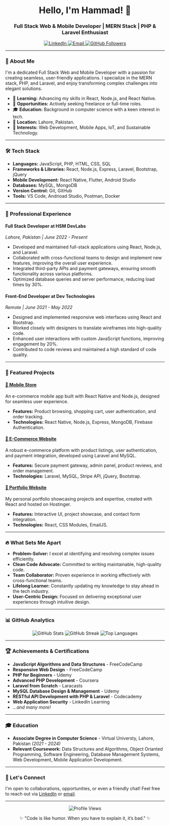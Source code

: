 <h1 align="center">Hello, I'm Hammad! 👋</h1>
<h3 align="center">Full Stack Web & Mobile Developer | MERN Stack | PHP & Laravel Enthusiast</h3>

<p align="center">
  <a href="https://www.linkedin.com/in/hammad-idrees-b268792b2/">
    <img src="https://img.shields.io/badge/LinkedIn-%230077B5.svg?style=for-the-badge&logo=linkedin&logoColor=white" alt="LinkedIn">
  </a>
  <a href="mailto:hammadicu@gmail.com">
    <img src="https://img.shields.io/badge/Email-%23D14836.svg?style=for-the-badge&logo=gmail&logoColor=white" alt="Email">
  </a>
   <a href="https://github.com/hammad837">
    <img src="https://img.shields.io/github/followers/hammad837?style=for-the-badge&logo=github&color=green" alt="GitHub Followers">
  </a>
</p>

---

### 🌟 About Me
I'm a dedicated Full Stack Web and Mobile Developer with a passion for creating seamless, user-friendly applications. I specialize in the MERN stack, PHP, and Laravel, and enjoy transforming complex challenges into elegant solutions.

- 🌱 **Learning:** Advancing my skills in React, Node.js, and React Native.
- 💼 **Opportunities:** Actively seeking freelance or full-time roles.
- 🎓 **Education:** Background in computer science with a keen interest in tech.
- 📍 **Location:** Lahore, Pakistan.
- 🚀 **Interests:** Web Development, Mobile Apps, IoT, and Sustainable Technology.

---

### 🛠️ Tech Stack
- **Languages:** JavaScript, PHP, HTML, CSS, SQL
- **Frameworks & Libraries:** React, Node.js, Express, Laravel, Bootstrap, jQuery
- **Mobile Development:** React Native, Flutter, Android Studio
- **Databases:** MySQL, MongoDB
- **Version Control:** Git, GitHub
- **Tools:** VS Code, Andrioad Studio, Postman, Docker

---
### 💼 Professional Experience
#### **Full Stack Developer at HSM DevLabs**
_Lahore, Pakistan | June 2022 - Present_

- Developed and maintained full-stack applications using React, Node.js, and Laravel.
- Collaborated with cross-functional teams to design and implement new features, improving the overall user experience.
- Integrated third-party APIs and payment gateways, ensuring smooth functionality across various platforms.
- Optimized database queries and server performance, reducing load times by 30%.

#### **Front-End Developer at Dev Technologies**
_Remote | June 2021 - May 2022_

- Designed and implemented responsive web interfaces using React and Bootstrap.
- Worked closely with designers to translate wireframes into high-quality code.
- Enhanced user interactions with custom JavaScript functions, improving engagement by 20%.
- Contributed to code reviews and maintained a high standard of code quality.

---

### 🚀 Featured Projects
#### [📱 Mobile Store](https://github.com/hammad837/mobilestore)
An e-commerce mobile app built with React Native and Node.js, designed for seamless user experience.

- **Features:** Product browsing, shopping cart, user authentication, and order tracking.
- **Technologies:** React Native, Node.js, Express, MongoDB, Firebase Authentication.

#### [🛒 E-Commerce Website](https://github.com/hammad837/ecommerce-site)
A robust e-commerce platform with product listings, user authentication, and payment integration, developed using Laravel and MySQL.

- **Features:** Secure payment gateway, admin panel, product reviews, and order management.
- **Technologies:** Laravel, MySQL, Stripe API, jQuery, Bootstrap.

#### [🔗 Portfolio Website](https://hammad.icu)
My personal portfolio showcasing projects and expertise, created with React and hosted on Hostinger.

- **Features:** Interactive UI, project showcase, and contact form integration.
- **Technologies:** React, CSS Modules, EmailJS.


---

### 🔥 What Sets Me Apart
- **Problem-Solver:** I excel at identifying and resolving complex issues efficiently.
- **Clean Code Advocate:** Committed to writing maintainable, high-quality code.
- **Team Collaborator:** Proven experience in working effectively with cross-functional teams.
- **Lifelong Learner:** Constantly updating my knowledge to stay ahead in the tech industry.
- **User-Centric Design:** Focused on delivering exceptional user experiences through intuitive design.


---

### 📊 GitHub Analytics
<p align="center">
  <img src="https://github-readme-stats.vercel.app/api?username=hammad837&show_icons=true&theme=radical" alt="GitHub Stats">
  <img src="https://github-readme-streak-stats.herokuapp.com/?user=hammad837&theme=radical" alt="GitHub Streak">
  <img src="https://github-readme-stats.vercel.app/api/top-langs/?username=hammad837&layout=compact&theme=radical" alt="Top Languages">
</p>

---

### 🏆 Achievements & Certifications
- **JavaScript Algorithms and Data Structures** - FreeCodeCamp
- **Responsive Web Design** - FreeCodeCamp
- **PHP for Beginners** - Udemy
- **Advanced PHP Development** - Coursera
- **Laravel from Scratch** - Laracasts
- **MySQL Database Design & Management** - Udemy
- **RESTful API Development with PHP & Laravel** - Codecademy
- **Web Application Security** - LinkedIn Learning
- *...and many more!*

---
### 🎓 Education
- **Associate Degree in Computer Science** - Virtual Universty, Lahore, Pakistan _(2021 - 2024)_
- **Relevant Coursework:** Data Structures and Algorithms, Object Orianted Programming, Software Engineering, Database Management Systems, Web Development, Mobile Application Development.

---

### 💬 Let's Connect
I'm open to collaborations, opportunities, or even a friendly chat! Feel free to reach out via [LinkedIn](https://www.linkedin.com/in/hammad-idrees-b268792b2/) or [email](mailto:hammadicu@gmail.com).

---

<p align="center">
  <img src="https://komarev.com/ghpvc/?username=hammad837&style=flat-square&color=blue" alt="Profile Views">
</p>

<p align="center">✨ "Code is like humor. When you have to explain it, it’s bad." ✨</p>
